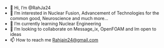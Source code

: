 - 👋 Hi, I’m @RahJa24
- 👀 I’m interested in Nuclear Fusion, Advancement of Technologies for the common good, Neuroscience and much more... 
- 🌱 I’m currently learning Nuclear Engineering
- 💞️ I’m looking to collaborate on Message_ix, OpenFOAM and Im open to ideas
- 📫 How to reach me Rahjain24@gmail.com

<!---
RahJa24/RahJa24 is a ✨ special ✨ repository because its `README.md` (this file) appears on your GitHub profile.
You can click the Preview link to take a look at your changes.
--->
